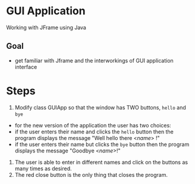 # GUI Application 

Working with JFrame using Java

## Goal
* get familiar with Jframe and the interworkings of GUI application interface

# Steps

1. Modify class GUIApp so that the window has TWO buttons, `hello` and `bye`
 * for the new version of the application the user has two choices: 
 * if the user enters their name and clicks the `hello` button then the program displays the message "Well hello there <*name*> !"
 * if the user enters their name but clicks the `bye` button then the program displays the message "Goodbye <*name*>!"
1. The user is able to enter in different names and click on the buttons as many times as desired. 
1. The red close button is the only thing that closes the program. 